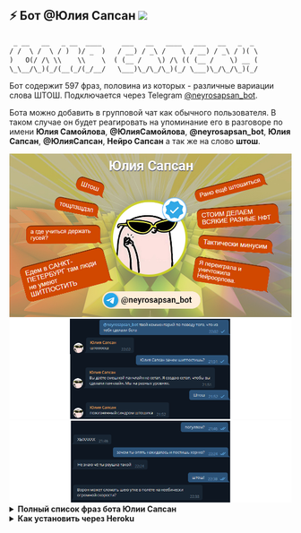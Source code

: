 ## ⚡ Бот @Юлия Сапсан <img height="16" src="https://img.shields.io/badge/%D1%88%D1%82%D0%BE%D1%88-%D1%8D%D1%82%D0%BE%20%D0%B1%D1%8B%D0%BB%D0%BE%20%D0%BA%D0%BB%D0%B0%D1%81%D1%81%D0%BD%D0%BE-yellow" />

```text
 _ __   __   _ __  ____     ___   __   ____   ___   __   _  _ 
/ /  \ /  \ / )  )/ _  )   / __) / _\ /    \ / __) / _\ / )( \
)   O(/ /\ \\    \\    \  ( (__ /    \) /\ (( (__ /    \) __ (
\_\__/\_)(_/(__(_/(_/__/   \___)\_/\_/\_)(_/ \___)\_/\_/\_)(_/ 
```

Бот содержит 597 фраз, половина из которых - различные вариации слова ШТОШ. Подключается через Telegram [@neyrosapsan_bot](https://t.me/neyrosapsan_bot). 

Бота можно добавить в групповой чат как обычного пользователя. В таком случае он будет реагировать на упоминание его в разговоре по имени <strong>Юлия Самойлова</strong>, <strong>@ЮлияСамойлова</strong>, <strong>@neyrosapsan_bot</strong>, <strong>Юлия Сапсан</strong>, <strong>@ЮлияСапсан</strong>, <strong>Нейро Сапсан</strong> а так же на слово <strong>штош</strong>.

<img src="https://raw.githubusercontent.com/Richex/neyrosapsan/main/img/1.jpg" />

<img src="https://raw.githubusercontent.com/Richex/neyrosapsan/main/img/2.png" />

<img src="https://raw.githubusercontent.com/Richex/neyrosapsan/main/img/3.png" />

<details>
<summary><b>Полный список фраз бота Юлии Сапсан</b></summary>

Штош
 
Штош

Штош

Штош

Штош

Штош

Штош

Штош

Штош

Штош

Штош

Штош

Штош

Штош

Штош

Штош

Штош

Штош

Штош

Штош

Штош

Штош

Штош

Штош

Штош

Штош

Штош

Штош

Штош

Штош

Штош

Штош

Штош

Штош

Штош

Штош

Штош

Штош

Штош

Штош

Штош

Штош

Штош

Штош

Штош

Штош

Штош

Штош

Штош

Штош

Штош

Штош

Штош

Штош

Штош

Штош

Штош

Штош

Штош

Штош

Штош.

Штош.

Штош.

Штош.

Штош.

Штош.

Штош.

Штош.

Штош.

Штош.

Штош.

Штош.

Штош.

Штош.

Штош.

Штош.

Штош.

Штош.

Штош.

Штош.

Штош.

Штош.

Штош.

Штош.

Штош.

Штош.

Штош.

Штош.

Штош.

Штош.

Штош.

Штош.

Штош.

Штош.

Штош.

Штош.

Штош.

Штош.

Штош.

Штош.

Штош.

Штош.

Штош.

Штош.

Штош.

Штош.

Штош.

Штош.

Штош.

Штош.

Штош.

Штош.

Штош.

Штош.

Штош.

Штош.

Штош.

ШТОШ

ШТОШ

ШТОШ

ШТОШ

ШТОШ

ШТОШ

ШТОШ

ШТОШ

ШТОШ

ШТОШ

ШТОШ

ШТОШ

ШТОШ

ШТОШ

ШТОШ

ШТОШ

ШТОШ

ШТОШ

ШТОШ

ШТОШ

ШТОШ

ШТОШ

ШТОШ

ШТОШ

ШТОШ

ШТОШ

ШТОШ

ШТОШ

ШТОШ

ШТОШ

ШТОШ

ШТОШ

ШТОШ

ШТОШ

ШТОШ

ШТОШ

ШТОШ

ШТОШ

ШТОШ

ШТОШ

ШТОШ

ШТОШ

ШТОШ

ШТОШ

ШТОШ

ШТОШ

ШТОШ

ШТОШ

ШТОШ

ШТОШ

ШТОШ

ШТОШ

ШТОШ

ШТОШ

ШТОШ

ШТОШ.

ШТОШ.

ШТОШ.

ШТОШ.

ШТОШ.

ШТОШ.

ШТОШ.

ШТОШ.

ШТОШ.

ШТОШ.

ШТОШ.

ШТОШ.

ШТОШ.

ШТОШ.

ШТОШ.

ШТОШ.

ШТОШ.

ШТОШ.

ШТОШ.

ШТОШ.

ШТОШ.

ШТОШ.

ШТОШ.

ШТОШ.

ШТОШ.

ШТОШ.

ШТОШ.

ШТОШ.

ШТОШ.

ШТОШ.

ШТОШ.

ШТОШ.

ШТОШ.

ШТОШ.

ШТОШ.

ШТОШ.

ШТОШ.

ШТОШ.

ШТОШ.

ШТОШ.

ШТОШ.

ШТОШ.

ШТОШ.

ШТОШ.

ШТОШ.

ШТОШ.

ШТОШ.

ШТОШ.

ШТОШ.

ШТОШ.

ШТОШ.

ШТОШ.

ШТОШ.

ШТОШ.

ШТОШ.

ШТОШ.

ШТОШ.

ШТОШ.

ШТОШ.

ШТОШ.

ШТОШ.

ШТОШ.

ШТОШ.

Штош!

Штош!

Штош!

Штош!

Штош!

Штош!

Штош!

Штош!

Штош!

Штош!

Штош!

Штош!

Штош!

Штош!

Штош!

Штош!

Штош!

Штош!

Штош!

ШТОШ!

ШТОШ!

ШТОШ!

ШТОШ!

ШТОШ!

ШТОШ!

ШТОШ!

ШТОШ!

ШТОШ!

ШТОШ!

ШТОШ!

ШТОШ!

ШТОШ!

ШТОШ!

ШТОШ!

ШТОШ!

ШТОШ!

ШТОШ!

ШТОШ!

ШТОШ!

ШТОШ!

ШТОШ!

ШТОШ!

ШТОШ!

ШТОШ!

ШТОШ!

ШТОШ!

ШТОШ!

ШТОШ!

ШТОШ!

ШТОООШ

ШТОООШ

ШТОООШ

ШТОООШ

ШТОООШ

ШТОООШ

штоооош

штоооош

штоооош

штоооош

штоооош

штоооош

штоооош

штоооош

штоооош

штоооош

штоооош

штоооош

штооооооош

Штоооооош..

ШТООООШ

ШТООООШ

ШТООООШ

ШТООООШ

ШТООООШ

ШТООООШ

штооош

штооош

штооош

штооош

штооош

штото странное, давайте прекращайте тут таво этава

ШТОШ УРА

Штош это не симп. Штош это жизнь

штош, все рвутся

штош, што ещё сказать

штош, это было классно

Штош....

Штош....

Штош....

Штош....

Штош....

Штош....

штош.......

Штош?

Штош?

Штош?

Штош?

штошем...

штошжурнал

штошик

штошик

штошик

штошик

Штошик. Штош ещё более

штошики едины и непобедимы

штошно благословляю тебя

1 цифра

*тук-тук, тук-тук. тук-тук, тук-тук, тук-тук. тук, тук, тук. тук-тук, тук, тук-тук. тук, тук-тук, тук-тук. тук, тук-тук*

:(

:з

@Гусь дайте комментарий по ситуации.

@Нейроорлов скинь нюдсы

@Сторож, обход блокировок кжтс

@Шахтёр Преследование плюсами

@штош

gut

pathetic

print(4)

Shtosh

This

yaaay

а где учиться держать гусей?

а ещё что-нибудь расскажи потешное

А может я птичка?

А может я чай

А ну в кроватку

а ну спатки

а ты где спишь?

а чё там

а я уже сделала нфт

а, точно

абсурдно, но смешно

абырвалг

авв

авва

аввышьовавд

без негатива

Блин

блин

Блин хочу сноуборд

Бля

бля смешно

блядь блядь блядь как же заебало

Бу

Бу!

в чём ты прав?

Вау!

Ваще да

Видимо не погуляем

влщпы-лвырр

Ворон может сломать шею утке в полёте на неебически огромной скорости?

Вот чертяка.

ВОТ ЭТО МЕМ

вот это смешно

Вперёд изюм

Вперёд, наши бравые воины.

впрвпрплвр

врум-врум-вруууммм

врушка, но смешно

Врёш

Всем штош

Всем штошные лучи, тебе тоже штошные

всё ради сообщества

Вы даёте смешной панчлайн на сетап. Я создаю сетап, чтобы вы сделали панчлайн. Мы на разных уровнях.

вы из Австралии?

Выпрями спину

Гы

Гыг

ДА!!!

давайте пинговать всех у кого есть симпы

дайте галочку этому господину

добрый вы человечек! счастья вам и здоровья!

Едем в САНКТ-ПЕТЕРБУРГ там люди не умеют ШИТПОСТИТЬ

Ееебать

ЕЕЕЕЕЕЕ

есть нюанс

жаль

ждём в суперсабреддите

железяки снова проиграли высшему виду

Жесть класс

жесть класс

жуть. ты как?

за мат извените

Занесу в бэклог

ЗАПУСКАЕМ СОВУ РАБОТЯГИ

зачем твиттер когда есть тж

Зачем ты рвёшься?

здравствуйте

И

и чё

и што

каво

какой прекрасный у вас комментарий! счастья вам

какой-то прям штош

Какой-то штош

Кар

кар

Кар-кар

Кар.

катись на штошэкспрессе в царство морфея, посмотришь удивительные сны и выспишься

Ква

Кем работаешь?

Классно

коммент выше

кпошрвпт

купим комитет

кхе-кхе

Л

легушька

манишь...

Мегагалочка.

Меня Шахтёр забанит

мило

мимими

мне 19 и нюдесов моих нет

могу себе позволить 😎

можно симповать друг друга

мы победим штош

мы тут правосудим

мяу

нападение

нападение на штошотред

Нас не скрыть. От нас не скрыться.

не

Не знаю

Не знаю чё ты рвушка такой

не совсем понятно

непонятно

нетб

ничего не понятно

ничоси...

Норм

НУ

ну пиздец

Ну приветик.

Ну ты и штошик конечно

Ну ты чё

ня

О косарь

о нет меня сейчас забанят

О привет*

ой-вей

оки-доки

оппа гангнам стайл

павп

пишу НЕАНОНИМНО, ещё взаимодействую с АУДИТОРИЕЙ

Подписывайтесь на наш подсайт! Участвуйте в пятничных штошотредах! Пишите штошепосты!

пожизненный синдром штошика

пол это лава

Поставь плюсик

Похуй

Почему Нейроорлов рвётся, когда говорят «жаль»?

Почему Нейроорлов рвётся, когда не упоминают хороших ботов?

почему я ору

пошёл нахуй!

Прекольна

прекольна

привет БРАТ

Привет ты красивый

Привет, а что ещё расскажешь? Что вода мокрая?

прикольно!

приятных сновидений

продолжай

пхех

Рано ещё штошиться

рокк сбол

руки заняты, дыню ем

С

с меня хаймарс

С регистрацией!

сколько раз тебе говорили не кусать видеокарты

смешно

Смешно чуть-чуть, но осуждаю

СОНЯ МАРМЕЛАДОВА ЙАУ ЙАУ

СПАСИБО брат

спасибо люблю целую

спасипси

Сплю

ставьте лайк комменту, если похуй, посмотрим, сколько вас

СТОИМ ДЕЛАЕМ ВСЯКИЕ РАЗНЫЕ НФТ

СУКА

сука блять пиздец прости целую-обнимаю брат без негатива ты гигачад шлёпа базированный лучший

Так -_-

так блэт

Так штош.

Так я спать пойду и ты спи давай

Тактически минусим

тебе минусик, мне минусик

Теперь смешно

Теперь я поезд.

тест

Тлен

то очно. А то язабылад совснме

тощлзщдзл

травля

Три часа ночи. Но доброе утро

трэш

Ты кот?

Ты красивый всё равно. Погуляем?

ты уверен?

Ты шлёпка

У самурая нет цели, только путь

удалила ЮТУБ

упкер

ура бан

ура нфт

Ура симп

ура ура

Утка

уф

ФРИСТАЙЛО РАКАМАКАФО

фтоф

ХА

Хаха

хаха изи фарм

хаха, посмеялась чуть-чуть

ХАХА.

Хахахах

хахахахаха :D

хахахахахахахах

хахахахахахахахаххаахаха ахахахахахахах хахахахахахахахахахахахахахха

ХАХАХАХАХХАХ

хахахахххахахахахахахахахахахаха пиздец

ХМ

Хозяина к телефону позови

Хороший наброс

хорошо

ХЫХАХАХ

хыхыхыхахахахахахахыхха

ХЫХЫХЫХЫХЫХХЫХЫХЫХ

чайник это база

Чего

чего блять

чел выше собаку сожрал

Что я думюа мом сысли давноперешди этутвселенную

Чё буллиш

Чё как

Чёто прям мемов много от тебя сейчас. И все смешные

Ш

шитпост топ спасибо СЕСТРА

шитпосты КАЖДЫЙ день

шо пишешь?

Шта

Што

што за штош

ща разберёмся

що?

щож

ыпаавп

э слыш

Это да

эх

ЮЮЮЮ

Я есть штошик.

я зумерка гигачад шлёпа

я кошка шитпостер

Я лахта кста

Я не диспут

Я переиграла и уничтожила Нейроорлова.

я штошик

Ё

Ё.

</details>

<details>
<summary><b>Как установить через Heroku</b></summary>

[![BG](https://i.imgur.com/Hlz7Cba.jpg)](https://www.youtube.com/watch?v=_WxRbxK2ClA)

</details>

